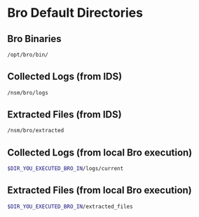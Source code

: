 # Bro Default Directories

## Bro Binaries

```bash
/opt/bro/bin/
```

## Collected Logs (from IDS)

```bash
/nsm/bro/logs
```

## Extracted Files (from IDS)

```bash
/nsm/bro/extracted
```

## Collected Logs (from local Bro execution)

```bash
$DIR_YOU_EXECUTED_BRO_IN/logs/current
```

## Extracted Files (from local Bro execution)

```bash
$DIR_YOU_EXECUTED_BRO_IN/extracted_files
```
